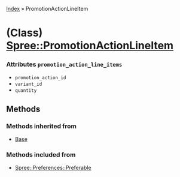 [Index](../_index.md) » PromotionActionLineItem

# (Class) [Spree::PromotionActionLineItem](http://m.gymplayer.com/promotion_action_line_item.rb)

### Attributes `promotion_action_line_items`
* `promotion_action_id`
* `variant_id`
* `quantity`

## Methods
### Methods inherited from
* [Base](Base.md)

### Methods included from
* [Spree::Preferences::Preferable](Preferences/Preferable.md)
